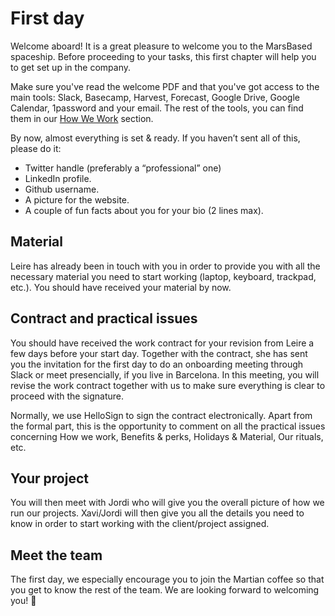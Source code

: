 # First day

Welcome aboard! It is a great pleasure to welcome you to the MarsBased spaceship. Before proceeding to your tasks, this first chapter will help you to get set up in the company.

Make sure you've read the welcome PDF and that you've got access to the main tools: Slack, Basecamp, Harvest, Forecast, Google Drive, Google Calendar, 1password and your email. The rest of the tools, you can find them in our [How We Work](/howwework.md) section.

By now, almost everything is set & ready. If you haven’t sent all of this, please do it:

* Twitter handle (preferably a “professional” one)
* LinkedIn profile.
* Github username.
* A picture for the website.
* A couple of fun facts about you for your bio (2 lines max).

## Material

Leire has already been in touch with you in order to provide you with all the necessary material you need to start working (laptop, keyboard, trackpad, etc.). You should have received your material by now.

## Contract and practical issues

You should have received the work contract for your revision from Leire a few days before your start day. Together with the contract, she has sent you the invitation for the first day to do an onboarding meeting through Slack or meet presencially, if you live in Barcelona. In this meeting, you will revise the work contract together with us to make sure everything is clear to proceed with the signature.

Normally, we use HelloSign to sign the contract electronically. Apart from the formal part, this is the opportunity to comment on all the practical issues concerning How we work, Benefits & perks, Holidays & Material, Our rituals, etc.

## Your project

You will then meet with Jordi who will give you the overall picture of how we run our projects. Xavi/Jordi will then give you all the details you need to know in order to start working with the client/project assigned.

## Meet the team

The first day, we especially encourage you to join the Martian coffee so that you get to know the rest of the team. We are looking forward to welcoming you! 🚀
